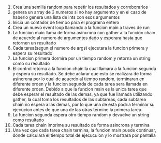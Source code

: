 1) Crea una semilla random para repetir los resultados y corroborarlos
2) genera un array de 3 numeros si no hay argumento y en el caso de haberlo genera una lista de ints con esos argumentos
3) Inicia un contador de tiempo para el programa entero
4) Crea un nuevo event loop llamando a la funcion main a traves de run
5) La funcion main llama de forma asincrona con gather a la funcion chain de acuerdo al numero de argumentos dado y esperara hasta que retornen un resultado
6) Cada tarea(segun el numero de args) ejecutara la funcion primera y espera su resultado
7) La funcion primera dormira por un tiempo random y retorna un string como su resultado
8) El control retorna a la funcion chain la cual llamara a la funcion segunda y espera su resultado. Se debe aclarar que esto se realizara de forma asincrona por lo cual de acuerdo al tiempo random, terminaran en diferente orden y la funcion segunda de cada tarea sera llamada en diferente orden. 
Debido a que la funcion main es la unica tarea que debe esperar el resultado de las demas, ya que fue llamada utilizando gather, la cual toma los resultados de las subtareas, cada subtarea chain no espera a las demas, por lo que una de esta podria terminar su ejecucion antes de que una de las otras termine la primera tarea.
9) La funcion segunda espera otro tiempo random y devuelve un string como resultado
10) Cada tarea chain imprime su resultado de forma asincrona y termina
11) Una vez que cada tarea chain termina, la funcion main puede continuar, donde calculara el tiempo total de ejecucuion y lo mostrara por pantalla
